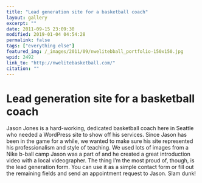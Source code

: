 ```yaml
---
title: "Lead generation site for a basketball coach"
layout: gallery
excerpt: ""
date: 2011-09-15 23:09:30
modified: 2019-01-04 04:54:28
permalink: false
tags: ["everything else"]
featured_img: /_images/2011/09/nwelitebball_portfolio-150x150.jpg
wpid: 2492
link_to: "http://nwelitebasketball.com/"
citation: ""
---
```


# Lead generation site for a basketball coach

Jason Jones is a hard-working, dedicated basketball coach here in Seattle who needed a WordPress site to show off his services. Since Jason has been in the game for a while, we wanted to make sure his site represented his professionalism and style of teaching. We used lots of images from a Nike b-ball camp Jason was a part of and he created a great introduction video with a local videographer. The thing I’m the most proud of, though, is the lead generation form. You can use it as a simple contact form or fill out the remaining fields and send an appointment request to Jason. Slam dunk!